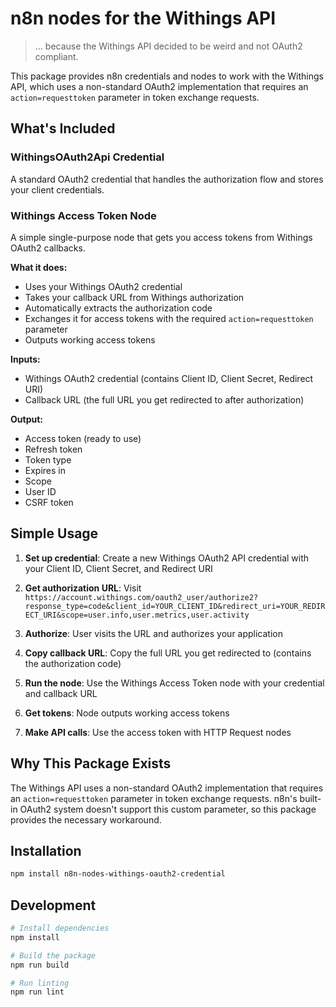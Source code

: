 # n8n nodes for the Withings API

> ... because the Withings API decided to be weird and not OAuth2 compliant.

This package provides n8n credentials and nodes to work with the Withings API, which uses a non-standard OAuth2 implementation that requires an `action=requesttoken` parameter in token exchange requests.

## What's Included

### WithingsOAuth2Api Credential
A standard OAuth2 credential that handles the authorization flow and stores your client credentials.

### Withings Access Token Node
A simple single-purpose node that gets you access tokens from Withings OAuth2 callbacks.

**What it does:**
- Uses your Withings OAuth2 credential
- Takes your callback URL from Withings authorization
- Automatically extracts the authorization code
- Exchanges it for access tokens with the required `action=requesttoken` parameter
- Outputs working access tokens

**Inputs:**
- Withings OAuth2 credential (contains Client ID, Client Secret, Redirect URI)
- Callback URL (the full URL you get redirected to after authorization)

**Output:**
- Access token (ready to use)
- Refresh token
- Token type
- Expires in
- Scope
- User ID
- CSRF token

## Simple Usage

1. **Set up credential**: Create a new Withings OAuth2 API credential with your Client ID, Client Secret, and Redirect URI

2. **Get authorization URL**: Visit `https://account.withings.com/oauth2_user/authorize2?response_type=code&client_id=YOUR_CLIENT_ID&redirect_uri=YOUR_REDIRECT_URI&scope=user.info,user.metrics,user.activity`

3. **Authorize**: User visits the URL and authorizes your application

4. **Copy callback URL**: Copy the full URL you get redirected to (contains the authorization code)

5. **Run the node**: Use the Withings Access Token node with your credential and callback URL

6. **Get tokens**: Node outputs working access tokens

7. **Make API calls**: Use the access token with HTTP Request nodes

## Why This Package Exists

The Withings API uses a non-standard OAuth2 implementation that requires an `action=requesttoken` parameter in token exchange requests. n8n's built-in OAuth2 system doesn't support this custom parameter, so this package provides the necessary workaround.

## Installation

```bash
npm install n8n-nodes-withings-oauth2-credential
```

## Development

```bash
# Install dependencies
npm install

# Build the package
npm run build

# Run linting
npm run lint
